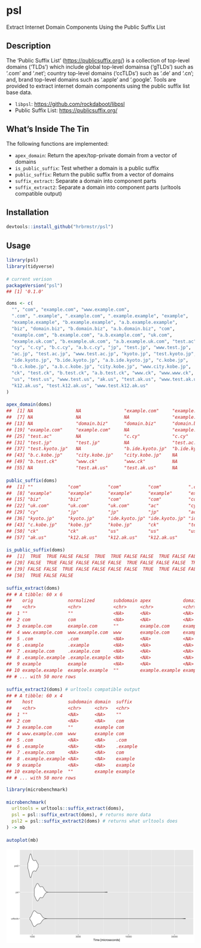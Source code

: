 
# psl

Extract Internet Domain Components Using the Public Suffix List

## Description

The ‘Public Suffix List’ (<https://publicsuffix.org/>) is a collection
of top-level domains (‘TLDs’) which include global top-level domainsa
(‘gTLDs’) such as ‘.com’ and ‘.net’; country top-level domains
(‘ccTLDs’) such as ‘.de’ and ‘.cn’; and, brand top-level domains such
as ‘.apple’ and ‘.google’. Tools are provided to extract internet domain
components using the public suffix list base data.

  - `libpsl`: <https://github.com/rockdaboot/libpsl>
  - Public Suffix List: <https://publicsuffix.org/>

## What’s Inside The Tin

The following functions are implemented:

  - `apex_domain`: Return the apex/top-private domain from a vector of
    domains
  - `is_public_suffix`: Test whether a domain is a public suffix
  - `public_suffix`: Return the public suffix from a vector of domains
  - `suffix_extract`: Separate a domain into component parts
  - `suffix_extract2`: Separate a domain into component parts (urltools
    compatible output)

## Installation

``` r
devtools::install_github("hrbrmstr/psl")
```

## Usage

``` r
library(psl)
library(tidyverse)

# current verison
packageVersion("psl")
## [1] '0.1.0'
```

``` r
doms <- c(
  "", "com", "example.com", "www.example.com",
  ".com", ".example", ".example.com", ".example.example", "example",
  "example.example", "b.example.example", "a.b.example.example",
  "biz", "domain.biz", "b.domain.biz", "a.b.domain.biz", "com",
  "example.com", "b.example.com", "a.b.example.com", "uk.com",
  "example.uk.com", "b.example.uk.com", "a.b.example.uk.com", "test.ac",
  "cy", "c.cy", "b.c.cy", "a.b.c.cy", "jp", "test.jp", "www.test.jp",
  "ac.jp", "test.ac.jp", "www.test.ac.jp", "kyoto.jp", "test.kyoto.jp",
  "ide.kyoto.jp", "b.ide.kyoto.jp", "a.b.ide.kyoto.jp", "c.kobe.jp",
  "b.c.kobe.jp", "a.b.c.kobe.jp", "city.kobe.jp", "www.city.kobe.jp",
  "ck", "test.ck", "b.test.ck", "a.b.test.ck", "www.ck", "www.www.ck",
  "us", "test.us", "www.test.us", "ak.us", "test.ak.us", "www.test.ak.us",
  "k12.ak.us", "test.k12.ak.us", "www.test.k12.ak.us"
)

apex_domain(doms)
##  [1] NA                NA                "example.com"     "example.com"     NA                NA               
##  [7] NA                NA                NA                "example.example" "example.example" "example.example"
## [13] NA                "domain.biz"      "domain.biz"      "domain.biz"      NA                "example.com"    
## [19] "example.com"     "example.com"     NA                "example.uk.com"  "example.uk.com"  "example.uk.com" 
## [25] "test.ac"         NA                "c.cy"            "c.cy"            "c.cy"            NA               
## [31] "test.jp"         "test.jp"         NA                "test.ac.jp"      "test.ac.jp"      NA               
## [37] "test.kyoto.jp"   NA                "b.ide.kyoto.jp"  "b.ide.kyoto.jp"  NA                "b.c.kobe.jp"    
## [43] "b.c.kobe.jp"     "city.kobe.jp"    "city.kobe.jp"    NA                NA                "b.test.ck"      
## [49] "b.test.ck"       "www.ck"          "www.ck"          NA                "test.us"         "test.us"        
## [55] NA                "test.ak.us"      "test.ak.us"      NA                "test.k12.ak.us"  "test.k12.ak.us"

public_suffix(doms)
##  [1] ""             "com"          "com"          "com"          ".com"         ".example"     "com"         
##  [8] "example"      "example"      "example"      "example"      "example"      "biz"          "biz"         
## [15] "biz"          "biz"          "com"          "com"          "com"          "com"          "uk.com"      
## [22] "uk.com"       "uk.com"       "uk.com"       "ac"           "cy"           "cy"           "cy"          
## [29] "cy"           "jp"           "jp"           "jp"           "ac.jp"        "ac.jp"        "ac.jp"       
## [36] "kyoto.jp"     "kyoto.jp"     "ide.kyoto.jp" "ide.kyoto.jp" "ide.kyoto.jp" "c.kobe.jp"    "c.kobe.jp"   
## [43] "c.kobe.jp"    "kobe.jp"      "kobe.jp"      "ck"           "test.ck"      "test.ck"      "test.ck"     
## [50] "ck"           "ck"           "us"           "us"           "us"           "ak.us"        "ak.us"       
## [57] "ak.us"        "k12.ak.us"    "k12.ak.us"    "k12.ak.us"

is_public_suffix(doms)
##  [1]  TRUE  TRUE FALSE FALSE  TRUE  TRUE FALSE FALSE  TRUE FALSE FALSE FALSE  TRUE FALSE FALSE FALSE  TRUE FALSE FALSE
## [20] FALSE  TRUE FALSE FALSE FALSE FALSE  TRUE FALSE FALSE FALSE  TRUE FALSE FALSE  TRUE FALSE FALSE  TRUE FALSE  TRUE
## [39] FALSE FALSE  TRUE FALSE FALSE FALSE FALSE  TRUE  TRUE FALSE FALSE FALSE FALSE  TRUE FALSE FALSE  TRUE FALSE FALSE
## [58]  TRUE FALSE FALSE

suffix_extract(doms)
## # A tibble: 60 x 6
##    orig             normalized       subdomain apex            domain  suffix  
##    <chr>            <chr>            <chr>     <chr>           <chr>   <chr>   
##  1 ""               ""               <NA>      <NA>            <NA>    ""      
##  2 com              com              <NA>      <NA>            <NA>    com     
##  3 example.com      example.com      ""        example.com     example com     
##  4 www.example.com  www.example.com  www       example.com     example com     
##  5 .com             .com             <NA>      <NA>            <NA>    .com    
##  6 .example         .example         <NA>      <NA>            <NA>    .example
##  7 .example.com     .example.com     <NA>      <NA>            <NA>    com     
##  8 .example.example .example.example <NA>      <NA>            <NA>    example 
##  9 example          example          <NA>      <NA>            <NA>    example 
## 10 example.example  example.example  ""        example.example example example 
## # ... with 50 more rows

suffix_extract2(doms) # urltools compatible output
## # A tibble: 60 x 4
##    host             subdomain domain  suffix  
##    <chr>            <chr>     <chr>   <chr>   
##  1 ""               <NA>      <NA>    ""      
##  2 com              <NA>      <NA>    com     
##  3 example.com      ""        example com     
##  4 www.example.com  www       example com     
##  5 .com             <NA>      <NA>    .com    
##  6 .example         <NA>      <NA>    .example
##  7 .example.com     <NA>      <NA>    com     
##  8 .example.example <NA>      <NA>    example 
##  9 example          <NA>      <NA>    example 
## 10 example.example  ""        example example 
## # ... with 50 more rows
```

``` r
library(microbenchmark)

microbenchmark(
  urltools = urltools::suffix_extract(doms),
  psl = psl::suffix_extract(doms), # returns more data
  psl2 = psl::suffix_extract2(doms) # returns what urltools does
) -> mb

autoplot(mb)
```

<img src="README_files/figure-gfm/bench-1.png" width="960" />
